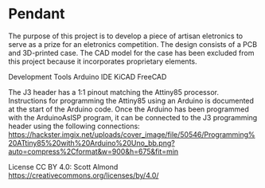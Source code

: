 # Pendant

The purpose of this project is to develop a piece of artisan eletronics to serve as a prize for an eletronics competition.  The design consists of a PCB and 3D-printed case.  The CAD model for the case has been excluded from this project because it incorporates proprietary elements.

Development Tools
Arduino IDE
KiCAD
FreeCAD

The J3 header has a 1:1 pinout matching the Attiny85 processor.
Instructions for programming the Attiny85 using an Arduino is documented at the start of the Arduino code.  Once the Arduino has been programmed with the ArduinoAsISP program, it can be connected to the J3 programming header using the following connections:
https://hackster.imgix.net/uploads/cover_image/file/50546/Programming%20ATtiny85%20with%20Arduino%20Uno_bb.png?auto=compress%2Cformat&w=900&h=675&fit=min

License
CC BY 4.0: Scott Almond
https://creativecommons.org/licenses/by/4.0/
